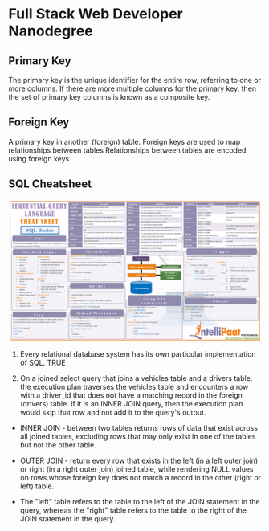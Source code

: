 # Full Stack Web Developer Nanodegree

## Primary Key

The primary key is the unique identifier for the entire row, referring to one or more columns.
If there are more multiple columns for the primary key, then the set of primary key columns is known as a composite key.

## Foreign Key

A primary key in another (foreign) table.
Foreign keys are used to map relationships between tables
Relationships between tables are encoded using foreign keys

## SQL Cheatsheet

![picture](nanodegree/fullstack-web-developer/media/SQL-Basic-Cheat-Sheet-1.webp)

1. Every relational database system has its own particular implementation of SQL. TRUE

2. On a joined select query that joins a vehicles table and a drivers table, the execution plan traverses the vehicles table and encounters a row with a driver_id that does not have a matching record in the foreign (drivers) table. If it is an INNER JOIN query, then the execution plan would skip that row and not add it to the query's output.

* INNER JOIN -  between two tables returns rows of data that exist across all joined tables, excluding rows that may only exist in one of the tables but not the other table.

* OUTER JOIN - return every row that exists in the left (in a left outer join) or right (in a right outer join) joined table, while rendering NULL values on rows whose foreign key does not match a record in the other (right or left) table.

* The "left" table refers to the table to the left of the JOIN statement in the query, whereas the "right" table refers to the table to the right of the JOIN statement in the query.
